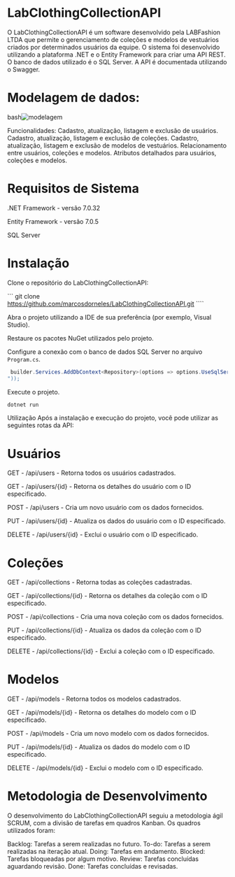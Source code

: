 # LabClothingCollectionAPI

O LabClothingCollectionAPI é um software desenvolvido pela LABFashion LTDA que permite o gerenciamento de coleções e modelos de vestuários criados por determinados usuários da equipe. O sistema foi desenvolvido utilizando a plataforma .NET e o Entity Framework para criar uma API REST. O banco de dados utilizado é o SQL Server. A API é documentada utilizando o Swagger.

# Modelagem de dados:
bash![modelagem](https://github.com/marcosdorneles/LabClothingCollectionAPI/assets/95898769/65ff2012-e951-483a-aa44-d2febc977c50)


Funcionalidades:
Cadastro, atualização, listagem e exclusão de usuários.
Cadastro, atualização, listagem e exclusão de coleções.
Cadastro, atualização, listagem e exclusão de modelos de vestuários.
Relacionamento entre usuários, coleções e modelos.
Atributos detalhados para usuários, coleções e modelos.

# Requisitos de Sistema
.NET Framework - versão 7.0.32

Entity Framework - versão 7.0.5

SQL Server

# Instalação
Clone o repositório do LabClothingCollectionAPI:

``` git clone https://github.com/marcosdorneles/LabClothingCollectionAPI.git ````	

Abra o projeto utilizando a IDE de sua preferência (por exemplo, Visual Studio).

Restaure os pacotes NuGet utilizados pelo projeto.

Configure a conexão com o banco de dados SQL Server no arquivo ```Program.cs```.

```csharp
 builder.Services.AddDbContext<Repository>(options => options.UseSqlServer("Server=myServerAddress;Database=myDataBase;User Id=myUsername;Password=myPassword;
"));

```




Execute o projeto.

```csharp 
dotnet run
```

Utilização
Após a instalação e execução do projeto, você pode utilizar as seguintes rotas da API:

# Usuários
GET - /api/users - Retorna todos os usuários cadastrados.

GET - /api/users/{id} - Retorna os detalhes do usuário com o ID especificado.

POST - /api/users - Cria um novo usuário com os dados fornecidos.

PUT - /api/users/{id} - Atualiza os dados do usuário com o ID especificado.

DELETE - /api/users/{id} - Exclui o usuário com o ID especificado.

# Coleções
GET - /api/collections - Retorna todas as coleções cadastradas.

GET - /api/collections/{id} - Retorna os detalhes da coleção com o ID especificado.

POST - /api/collections - Cria uma nova coleção com os dados fornecidos.

PUT - /api/collections/{id} - Atualiza os dados da coleção com o ID especificado.

DELETE - /api/collections/{id} - Exclui a coleção com o ID especificado.

# Modelos
GET - /api/models - Retorna todos os modelos cadastrados.

GET - /api/models/{id} - Retorna os detalhes do modelo com o ID especificado.

POST - /api/models - Cria um novo modelo com os dados fornecidos.

PUT - /api/models/{id} - Atualiza os dados do modelo com o ID especificado.

DELETE - /api/models/{id} - Exclui o modelo com o ID especificado.

# Metodologia de Desenvolvimento
O desenvolvimento do LabClothingCollectionAPI seguiu a metodologia ágil SCRUM, com a divisão de tarefas em quadros Kanban. Os quadros utilizados foram:

Backlog: Tarefas a serem realizadas no futuro.
To-do: Tarefas a serem realizadas na iteração atual.
Doing: Tarefas em andamento.
Blocked: Tarefas bloqueadas por algum motivo.
Review: Tarefas concluídas aguardando revisão.
Done: Tarefas concluídas e revisadas.
